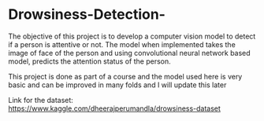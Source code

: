 # Drowsiness-Detection-
The objective of this project is to develop a computer vision model to detect if a person is attentive or not. The model when implemented takes the image of face of the person and using convolutional neural network based model, predicts the attention status of the person.

This project is done as part of a course and the model used here is very basic and can be improved in many folds and I will update this later


Link for the dataset: https://www.kaggle.com/dheerajperumandla/drowsiness-dataset
